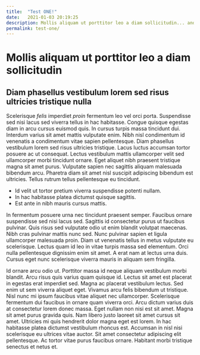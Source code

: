 ```yaml
---
title:  "Test ONE!"
date:   2021-01-03 20:19:25
description: Mollis aliquam ut porttitor leo a diam sollicitudin... and more...
permalink: test-one/
---
```


# Mollis aliquam ut porttitor leo a diam sollicitudin

## Diam phasellus vestibulum lorem sed risus ultricies tristique nulla

Scelerisque *felis* imperdiet _proin_ fermentum leo vel orci porta. Suspendisse sed nisi lacus sed viverra tellus in hac habitasse. Congue quisque egestas diam in arcu cursus euismod quis. In cursus turpis massa tincidunt dui. Interdum varius sit amet mattis vulputate enim. Nibh nisl condimentum id venenatis a condimentum vitae sapien pellentesque. Diam phasellus vestibulum lorem sed risus ultricies tristique. Lacus luctus accumsan tortor posuere ac ut consequat. Lectus vestibulum mattis ullamcorper velit sed ullamcorper morbi tincidunt ornare. Eget aliquet nibh praesent tristique magna sit amet purus. Vulputate sapien nec sagittis aliquam malesuada bibendum arcu. Pharetra diam sit amet nisl suscipit adipiscing bibendum est ultricies. Tellus rutrum tellus pellentesque eu tincidunt.

- Id velit ut tortor pretium viverra suspendisse potenti nullam.
- In hac habitasse platea dictumst quisque sagittis.
- Est ante in nibh mauris cursus mattis.

In fermentum posuere urna nec tincidunt praesent semper. Faucibus ornare suspendisse sed nisi lacus sed. Sagittis id consectetur purus ut faucibus pulvinar. Quis risus sed vulputate odio ut enim blandit volutpat maecenas. Nibh cras pulvinar mattis nunc sed. Nunc pulvinar sapien et ligula ullamcorper malesuada proin. Diam ut venenatis tellus in metus vulputate eu scelerisque. Lectus quam id leo in vitae turpis massa sed elementum. Orci nulla pellentesque dignissim enim sit amet. A erat nam at lectus urna duis. Cursus eget nunc scelerisque viverra mauris in aliquam sem fringilla.

Id ornare arcu odio ut. Porttitor massa id neque aliquam vestibulum morbi blandit. Arcu risus quis varius quam quisque id. Lectus sit amet est placerat in egestas erat imperdiet sed. Magna ac placerat vestibulum lectus. Sed enim ut sem viverra aliquet eget. Vivamus arcu felis bibendum ut tristique. Nisl nunc mi ipsum faucibus vitae aliquet nec ullamcorper. Scelerisque fermentum dui faucibus in ornare quam viverra orci. Arcu dictum varius duis at consectetur lorem donec massa. Eget nullam non nisi est sit amet. Magna sit amet purus gravida quis. Nam libero justo laoreet sit amet cursus sit amet. Ultricies mi quis hendrerit dolor magna eget est lorem. In hac habitasse platea dictumst vestibulum rhoncus est. Accumsan in nisl nisi scelerisque eu ultrices vitae auctor. Sit amet consectetur adipiscing elit pellentesque. Ac tortor vitae purus faucibus ornare. Habitant morbi tristique senectus et netus et.
